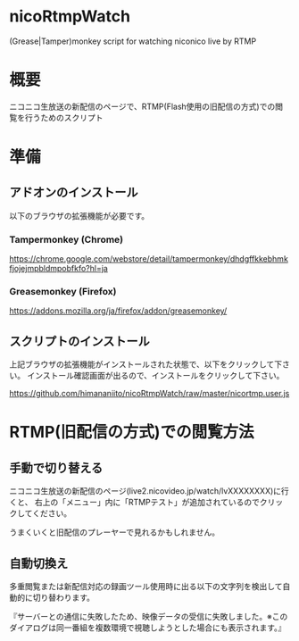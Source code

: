 # nicoRtmpWatch
(Grease|Tamper)monkey script for watching niconico live by RTMP

# 概要

ニコニコ生放送の新配信のページで、RTMP(Flash使用の旧配信の方式)での閲覧を行うためのスクリプト

# 準備

## アドオンのインストール

以下のブラウザの拡張機能が必要です。

### Tampermonkey (Chrome)
https://chrome.google.com/webstore/detail/tampermonkey/dhdgffkkebhmkfjojejmpbldmpobfkfo?hl=ja

### Greasemonkey (Firefox)
https://addons.mozilla.org/ja/firefox/addon/greasemonkey/


## スクリプトのインストール

上記ブラウザの拡張機能がインストールされた状態で、以下をクリックして下さい。
インストール確認画面が出るので、インストールをクリックして下さい。

https://github.com/himananiito/nicoRtmpWatch/raw/master/nicortmp.user.js


# RTMP(旧配信の方式)での閲覧方法

## 手動で切り替える

ニコニコ生放送の新配信のページ(live2.nicovideo.jp/watch/lvXXXXXXXX)に行くと、
右上の「メニュー」内に「RTMPテスト」が追加されているのでクリックしてください。

うまくいくと旧配信のプレーヤーで見れるかもしれません。

## 自動切換え

多重閲覧または新配信対応の録画ツール使用時に出る以下の文字列を検出して自動的に切り替わります。

『サーバーとの通信に失敗したため、映像データの受信に失敗しました。※このダイアログは同一番組を複数環境で視聴しようとした場合にも表示されます。』
